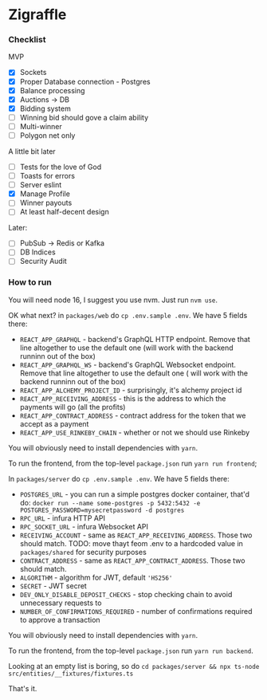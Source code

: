 # Zigraffle

### Checklist

MVP

- [x] Sockets
- [x] Proper Database connection - Postgres
- [x] Balance processing
- [x] Auctions -> DB
- [x] Bidding system
- [ ] Winning bid should gove a claim ability
- [ ] Multi-winner
- [ ] Polygon net only

A little bit later

- [ ] Tests for the love of God
- [ ] Toasts for errors
- [ ] Server eslint
- [x] Manage Profile
- [ ] Winner payouts
- [ ] At least half-decent design

Later:

- [ ] PubSub -> Redis or Kafka
- [ ] DB Indices
- [ ] Security Audit

### How to run

You will need node 16, I suggest you use nvm. Just run `nvm use`.

OK what next? in `packages/web` do `cp .env.sample .env`. We have 5 fields there:

* `REACT_APP_GRAPHQL` - backend's GraphQL HTTP endpoint. Remove that line altogether to use the default one (will work
  with the backend runninn out of the box)
* `REACT_APP_GRAPHQL_WS` - backend's GraphQL Websocket endpoint. Remove that line altogether to use the default one (
  will work with the backend runninn out of the box)
* `REACT_APP_ALCHEMY_PROJECT_ID` - surprisingly, it's alchemy project id
* `REACT_APP_RECEIVING_ADDRESS` - this is the address to which the payments will go (all the profits)
* `REACT_APP_CONTRACT_ADDRESS` - contract address for the token that we accept as a payment
* `REACT_APP_USE_RINKEBY_CHAIN` - whether or not we should use Rinkeby

You will obviously need to install dependencies with `yarn`.

To run the frontend, from the top-level `package.json` run `yarn run frontend`;

In `packages/server` do `cp .env.sample .env`. We have 5 fields there:

* `POSTGRES_URL` - you can run a simple postgres docker container, that'd
  do: `docker run --name some-postgres -p 5432:5432 -e POSTGRES_PASSWORD=mysecretpassword -d postgres`
* `RPC_URL` - infura HTTP API
* `RPC_SOCKET_URL` - infura Websocket API
* `RECEIVING_ACCOUNT` - same as `REACT_APP_RECEIVING_ADDRESS`. Those two should match. TODO: move thayt feom .env to a
  hardcoded value in `packages/shared` for security purposes
* `CONTRACT_ADDRESS` - same as `REACT_APP_CONTRACT_ADDRESS`. Those two should match.
* `ALGORITHM` - algorithm for JWT, default `'HS256'`
* `SECRET` - JWT secret
* `DEV_ONLY_DISABLE_DEPOSIT_CHECKS` - stop checking chain to avoid unnecessary requests to
* `NUMBER_OF_CONFIRMATIONS_REQUIRED` - number of confirmations required to approve a transaction

You will obviously need to install dependencies with `yarn`.

To run the frontend, from the top-level `package.json` run `yarn run backend`.

Looking at an empty list is boring, so do `cd packages/server && npx ts-node src/entities/__fixtures/fixtures.ts`

That's it.
